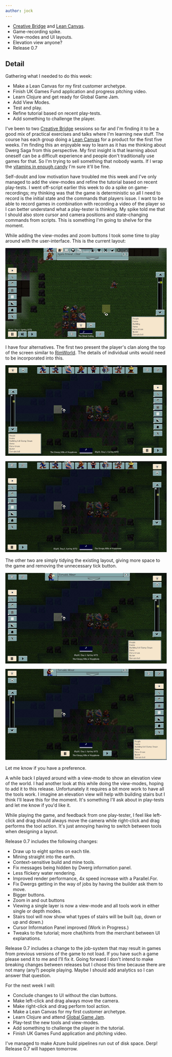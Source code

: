 ```yaml
---
author: jock
---
```

* [Creative Bridge](https://www.thisiscodebase.com/creative-bridge) and [Lean Canvas](https://leanstack.com/leancanvas).
* Game-recording spike.
* View-modes and UI layouts.
* Elevation view anyone?
* Release 0.7

## Detail

Gathering what I needed to do this week:

* Make a Lean Canvas for my first customer archetype.
* Finish UK Games Fund application and progress pitching video.
* Learn Clojure and get ready for Global Game Jam.
* Add View Modes.
* Test and play.
* Refine tutorial based on recent play-tests.
* Add something to challenge the player.

I've been to two [Creative Bridge](https://www.thisiscodebase.com/creative-bridge) sessions so far and I'm finding it to be a good mix of practical exercises and talks where I'm learning new stuff. The course has each group doing a [Lean Canvas](https://leanstack.com/leancanvas) for a product for the first five weeks. I'm finding this an enjoyable way to learn as it has me thinking about Dwerg Saga from this perspective. My first insight is that learning about oneself can be a difficult experience and people don't traditionally use games for that. So I'm trying to sell something that nobody wants. If I wrap the [vitamins in enough candy](https://saasclub.io/candy-vitamin-painkiller-which-one-is-your-product/) I'm sure it'll be fine.

Self-doubt and low motivation have troubled me this week and I've only managed to add the view-modes and refine the tutorial based on recent play-tests. I went off-script earlier this week to do a spike on game-recordings; my thinking was that the game is deterministic so all I need to record is the initial state and the commands that players issue. I want to be able to record games in combination with recording a video of the player so I can better understand what a play-tester is thinking. My spike told me that I should also store cursor and camera positions and state-changing commands from scripts. This is something I'm going to shelve for the moment.

While adding the view-modes and zoom buttons I took some time to play around with the user-interface. This is the current layout:

![Current Layout](/assets/img/CurrentLayout.JPG)

I have four alternatives. The first two present the player's clan along the top of the screen similar to [RimWorld](https://rimworldgame.com/). The details of individual units would need to be incorporated into this.

![UI Layout Option 1](/assets/img/UILayout1.jpg)

![UI Layout Option 2](/assets/img/UILayout4.jpg)

The other two are simply tidying the existing layout, giving more space to the game and removing the unnecessary tick button.

![UI Layout Option 3](/assets/img/UILayout2.jpg)

![UI Layout Option 4](/assets/img/UILayout3.jpg)

Let me know if you have a preference.

A while back I played around with a view-mode to show an elevation view of the world. I had another look at this while doing the view-modes, hoping to add it to this release. Unfortunately it requires a bit more work to have all the tools work. I imagine an elevation view will help with building stairs but I think I'll leave this for the moment. It's something I'll ask about in play-tests and let me know if you'd like it.

While playing the game, and feedback from one play-tester, I feel like left-click and drag should always move the camera while right-click and drag performs the tool action. It's just annoying having to switch between tools when designing a layout.

Release 0.7 includes the following changes:

* Draw up to eight sprites on each tile.
* Mining straight into the earth.
* Context-sensitive build and mine tools.
* Fix messages being hidden by Dwerg information panel.
* Less flickery water rendering.
* Improved render performance, 4x speed increase with a Parallel.For.
* Fix Dwergs getting in the way of jobs by having the builder ask them to move.
* Bigger buttons.
* Zoom in and out buttons
* Viewing a single layer is now a view-mode and all tools work in either single or depth modes.
* Stairs tool will now show what types of stairs will be built (up, down or up and down.)
* Cursor Information Panel improved (Work in Progress.)
* Tweaks to the tutorial; more chat/hints from the merchant between UI explanations.

Release 0.7 includes a change to the job-system that may result in games from previous versions of the game to not load. If you have such a game please send it to me and I'll fix it. Going forward I don't intend to make breaking changes between releases but I chose this time because there are not many (any?) people playing. Maybe I should add analytics so I can answer that question.

For the next week I will:

* Conclude changes to UI without the clan buttons.
* Make left-click and drag always move the camera.
* Make right-click and drag perform tool action.
* Make a Lean Canvas for my first customer archetype. 
* Learn Clojure and attend [Global Game Jam](https://globalgamejam.org/2020/jam-sites/edinburgh-global-game-jam). 
* Play-test the new tools and view-modes.
* Add something to challenge the player in the tutorial.
* Finish UK Games Fund application and pitching video. 

I've managed to make Azure build pipelines run out of disk space. Derp! Release 0.7 will happen tomorrow.
